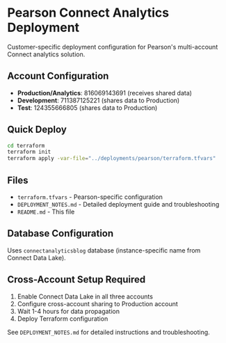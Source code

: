 # Pearson Connect Analytics Deployment

Customer-specific deployment configuration for Pearson's multi-account Connect analytics solution.

## Account Configuration

- **Production/Analytics**: 816069143691 (receives shared data)
- **Development**: 711387125221 (shares data to Production)
- **Test**: 124355666805 (shares data to Production)

## Quick Deploy

```bash
cd terraform
terraform init
terraform apply -var-file="../deployments/pearson/terraform.tfvars"
```

## Files

- `terraform.tfvars` - Pearson-specific configuration
- `DEPLOYMENT_NOTES.md` - Detailed deployment guide and troubleshooting
- `README.md` - This file

## Database Configuration

Uses `connectanalyticsblog` database (instance-specific name from Connect Data Lake).

## Cross-Account Setup Required

1. Enable Connect Data Lake in all three accounts
2. Configure cross-account sharing to Production account
3. Wait 1-4 hours for data propagation
4. Deploy Terraform configuration

See `DEPLOYMENT_NOTES.md` for detailed instructions and troubleshooting.